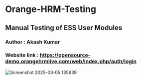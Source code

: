 ﻿# Orange-HRM-Testing

## Manual Testing of ESS User Modules

### Author : Akash Kumar

### Website link : https://opensource-demo.orangehrmlive.com/web/index.php/auth/login

![Screenshot 2025-03-05 135639](https://github.com/user-attachments/assets/6e35d21e-6e01-48a5-b75e-d15e181064ef)


